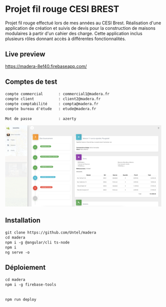 # Projet fil rouge CESI BREST

Projet fil rouge effectué lors de mes années au CESI Brest. Réalisation d'une application de création et suivis de devis pour la construction de maisons modulaires à partir d'un cahier des charge. Cette application inclus plusieurs rôles donnant accès à différentes fonctionnalités.

## Live preview

https://madera-8ef40.firebaseapp.com/
    
## Comptes de test
    compte commercial       : commercial1@madera.fr
    compte client           : client2@madera.fr
    compte comptabilité     : compta@madera.fr
    compte bureau d'étude   : etude@madera.fr

    Mot de passe            : azerty

![madera](https://raw.githubusercontent.com/untel/madera/master/screen1.png)


## Installation

    git clone https://github.com/Untel/madera
    cd madera
    npm i -g @angular/cli ts-node
    npm i
    ng serve -o
 
## Déploiement

    cd madera
    npm i -g firebase-tools


    npm run deploy
